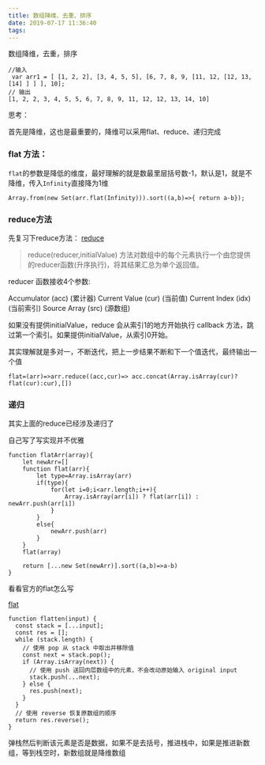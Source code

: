 ```yaml
---
title: 数组降维、去重、排序
date: 2019-07-17 11:36:40
tags:
---
```


数组降维，去重，排序

```
//输入
 var arr1 = [ [1, 2, 2], [3, 4, 5, 5], [6, 7, 8, 9, [11, 12, [12, 13, [14] ] ] ], 10];
// 输出
[1, 2, 2, 3, 4, 5, 5, 6, 7, 8, 9, 11, 12, 12, 13, 14, 10]
```

思考：

首先是降维，这也是最重要的，降维可以采用flat、reduce、递归完成

### flat 方法：

`flat`的参数是降低的维度，最好理解的就是数最里层括号数-1，默认是1，就是不降维，传入`Infinity`直接降为1维

```
Array.from(new Set(arr.flat(Infinity))).sort((a,b)=>{ return a-b});
```

### reduce方法

先复习下reduce方法：
[reduce](https://developer.mozilla.org/zh-CN/docs/Web/JavaScript/Reference/Global_Objects/Array/Reduce)

>reduce(reducer,initialValue) 方法对数组中的每个元素执行一个由您提供的reducer函数(升序执行)，将其结果汇总为单个返回值。

reducer 函数接收4个参数:

Accumulator (acc) (累计器)
Current Value (cur) (当前值)
Current Index (idx) (当前索引)
Source Array (src) (源数组)

如果没有提供initialValue，reduce 会从索引1的地方开始执行 callback 方法，跳过第一个索引。如果提供initialValue，从索引0开始。

其实理解就是多对一，不断迭代，把上一步结果不断和下一个值迭代，最终输出一个值

```
flat=(arr)=>arr.reduce((acc,cur)=> acc.concat(Array.isArray(cur)?flat(cur):cur),[])
```

### 递归

其实上面的reduce已经涉及递归了

自己写了写实现并不优雅

```
function flatArr(array){
    let newArr=[]
    function flat(arr){
        let type=Array.isArray(arr)
        if(type){
            for(let i=0;i<arr.length;i++){
                Array.isArray(arr[i]) ? flat(arr[i]) : newArr.push(arr[i])
            }
        }
        else{
            newArr.push(arr)
        }
    }
    flat(array)
    
    return [...new Set(newArr)].sort((a,b)=>a-b)
}
```

看看官方的flat怎么写

[flat](https://developer.mozilla.org/zh-CN/docs/Web/JavaScript/Reference/Global_Objects/Array/flat)


```
function flatten(input) {
  const stack = [...input];
  const res = [];
  while (stack.length) {
    // 使用 pop 从 stack 中取出并移除值
    const next = stack.pop();
    if (Array.isArray(next)) {
      // 使用 push 送回内层数组中的元素，不会改动原始输入 original input
      stack.push(...next);
    } else {
      res.push(next);
    }
  }
  // 使用 reverse 恢复原数组的顺序
  return res.reverse();
}
```

弹栈然后判断该元素是否是数据，如果不是去括号，推进栈中，如果是推进新数组，等到栈空时，新数组就是降维数组